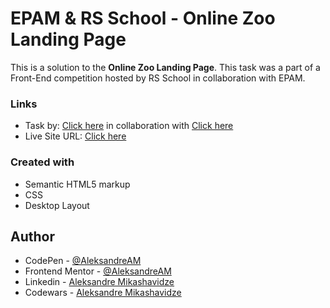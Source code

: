 # EPAM & RS School - Online Zoo Landing Page

This is a solution to the **Online Zoo Landing Page**. This task was a part of a Front-End competition hosted by RS School in collaboration with EPAM.

### Links

- Task by: [Click here](https://rs.school/) in collaboration with [Click here](https://epam.com/) 
- Live Site URL: [Click here](https://aleksandre1337.github.io/online-zoo/index.html)

### Created with

- Semantic HTML5 markup
- CSS
- Desktop Layout

## Author

- CodePen - [@AleksandreAM](https://codepen.io/AleksandreAM)
- Frontend Mentor - [@AleksandreAM](https://www.frontendmentor.io/profile/Aleksandre1337)
- Linkedin - [Aleksandre Mikashavidze](https://www.linkedin.com/in/aleksandre-mikashavidze-a63bb31a9/)
- Codewars - [Aleksandre Mikashavidze](https://www.codewars.com/users/Aleksandre1337)
